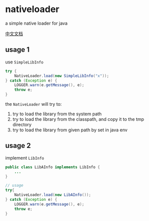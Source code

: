# nativeloader

a simple native loader for java

[中文文档](README_cn.md)

## usage 1

use `SimpleLibInfo`

```java
try {
    NativeLoader.load(new SimpleLibInfo("x"));
} catch (Exception e) {
    LOGGER.warn(e.getMessage(), e);
    throw e;
}
```

the `NativeLoader` will try to:

1. try to load the library from the system path
2. try to load the library from the classpath, and copy it to the tmp directory
3. try to load the library from given path by set in java env

## usage 2

implement `LibInfo`

```java
public class LibAInfo implements LibInfo {
    ...
}
```

```java
// usage
try{
    NativeLoader.load(new LibAInfo());
} catch (Exception e) {
    LOGGER.warn(e.getMessage(), e);
    throw e;
}
```

